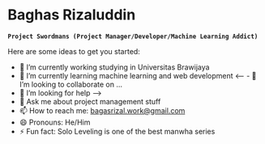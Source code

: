 # Baghas Rizaluddin 

**`Project Swordmans (Project Manager/Developer/Machine Learning Addict)`** 

Here are some ideas to get you started:

- 🔭 I’m currently working studying in Universitas Brawijaya
- 🌱 I’m currently learning machine learning and web development
<-- - 👯 I’m looking to collaborate on ... 
- 🤔 I’m looking for help -->
- 💬 Ask me about project management stuff
- 📫 How to reach me: bagasrizal.work@gmail.com
- 😄 Pronouns: He/Him
- ⚡ Fun fact: Solo Leveling is one of the best manwha series

